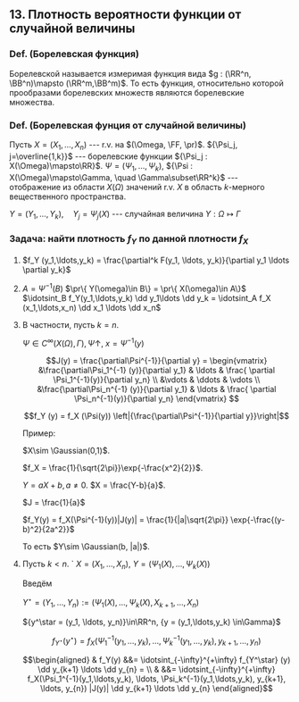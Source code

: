 ## 13. Плотность вероятности функции от случайной величины ##

### Def. (Борелевская функция) ###
Борелевской называется измеримая функция вида $g : (\RR^n, \BB^n)\mapsto (\RR^m,\BB^m)$.
То есть функция, относительно которой прообразами борелевских множеств являются борелевские множества.

### Def. (Борелевская фунция от случайной величины) ###
Пусть $X = (X_1, \ldots, X_n)$ --- r.v. на $(\Omega, \FF, \pr)$.
${\Psi_j, j=\overline{1,k}}$ --- борелевские функции ${\Psi_j : X(\Omega)\mapsto\RR}$.
${\Psi = (\Psi_1, \ldots, \Psi_k)}$,
${\Psi : X(\Omega)\mapsto\Gamma, \quad \Gamma\subset\RR^k}$ --- отображение из области $X(\Omega)$ значений r.v. $X$
в область $k$-мерного вещественного пространства.

$Y = (Y_1, \ldots, Y_k), \quad Y_j = \Psi_j(X)$ --- случайная величина $Y: \Omega\mapsto\Gamma$

### Задача: найти плотность $f_Y$ по данной плотности $f_X$ ###

1.  $f_Y (y_1,\ldots,y_k) = \frac{\partial^k F(y_1, \ldots, y_k)}{\partial y_1 \ldots \partial y_k}$

2.  $A = \Psi^{-1}(B)$
    $\pr\{ Y(\omega)\in B\} = \pr\{ X(\omega)\in A\}$
    $\idotsint_B f_Y(y_1,\ldots,y_k) \dd y_1\ldots \dd y_k = \idotsint_A f_X (x_1,\ldots,x_n) \dd x_1 \ldots \dd x_n$

3.  В частности, пусть $k=n$.
    
    $\Psi\in C^{\infty} (X(\Omega), \Gamma), \Psi\uparrow,$
    $x = \Psi^{-1}(y)$

    $$J(y) = \frac{\partial\Psi^{-1}}{\partial y} =
      \begin{vmatrix}
      &\frac{\partial\Psi_1^{-1} (y)}{\partial y_1} & \ldots & \frac{ \partial \Psi_1^{-1}(y)}{\partial y_n} \\
      &\vdots & \ddots & \vdots \\
      &\frac{\partial\Psi_n^{-1} (y)}{\partial y_1} & \ldots & \frac{ \partial \Psi_n^{-1}(y)}{\partial y_n}
      \end{vmatrix}
    $$
    
    $$f_Y (y) = f_X (\Psi(y)) \left|{\frac{\partial\Psi^{-1}}{\partial y}}\right|$$

    Пример:
    
    $X\sim \Gaussian(0,1)$.
    
    $f_X = \frac{1}{\sqrt{2\pi}}\exp{-\frac{x^2}{2}}$.

    $Y = aX + b, a\neq 0$.
    $X = \frac{Y-b}{a}$.
    
    $J = \frac{1}{a}$

    $f_Y(y) = f_X(\Psi^{-1}(y))|J(y)| = \frac{1}{|a|\sqrt{2\pi}} \exp{-\frac{(y-b)^2}{2a^2}}$

    То есть $Y\sim \Gaussian(b, |a|)$.

4.  Пусть $k < n$.
`
    $X = (X_1, \ldots, X_n)$,
    $Y = (\Psi_1(X), \ldots, \Psi_k(X))$

    Введём

    $Y^\star = (Y_1, \ldots, Y_n) := (\Psi_1(X), \ldots, \Psi_k(X), X_{k+1}, \ldots, X_{n})$

    ${y^\star = (y_1, \ldots, y_n)}\in\RR^n, {y = (y_1,\ldots,y_k) \in\Gamma}$


    $$f_{Y^\star}(y^\star) = f_X(\Psi_1^{-1}(y_1,\ldots,y_k), \ldots, \Psi_k^{-1}(y_1,\ldots,y_k), y_{k+1}, \ldots, y_{n})$$

    $$\begin{aligned}
      & f_Y(y) &&=
        \idotsint_{-\infty}^{+\infty}
        f_{Y^\star} (y) \dd y_{k+1} \ldots \dd y_{n} = \\
      & &&= \idotsint_{-\infty}^{+\infty}
          f_X(\Psi_1^{-1}(y_1,\ldots,y_k), \ldots, \Psi_k^{-1}(y_1,\ldots,y_k), y_{k+1}, \ldots, y_{n})
          |J(y)|
          \dd y_{k+1} \ldots \dd y_{n}
    \end{aligned}$$
